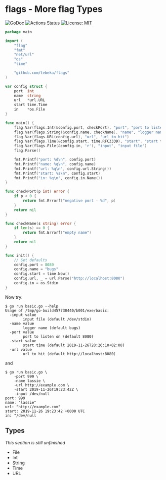# flags - More flag Types

[![GoDoc](https://godoc.org/github.com/tebeka/flags?status.svg)](https://godoc.org/github.com/tebeka/flags)
[![Actions Status](https://github.com/tebeka/flags/workflows/Test/badge.svg)](https://github.com/tebeka/flags/actions)
[![License: MIT](https://img.shields.io/badge/License-MIT-yellow.svg)](https://opensource.org/licenses/MIT)


```go
package main

import (
	"flag"
	"fmt"
	"net/url"
	"os"
	"time"

	"github.com/tebeka/flags"
)

var config struct {
	port  int
	name  string
	url   *url.URL
	start time.Time
	in    *os.File
}

func main() {
	flag.Var(flags.Int(&config.port, checkPort), "port", "port to listen on")
	flag.Var(flags.String(&config.name, checkName), "name", "logger name")
	flag.Var(flags.URL(config.url), "url", "url to hit")
	flag.Var(flags.Time(&config.start, time.RFC3339), "start", "start time")
	flag.Var(flags.File(&config.in, 'r'), "input", "input file")
	flag.Parse()

	fmt.Printf("port: %d\n", config.port)
	fmt.Printf("name: %q\n", config.name)
	fmt.Printf("url: %q\n", config.url.String())
	fmt.Printf("start: %s\n", config.start)
	fmt.Printf("in: %q\n", config.in.Name())
}

func checkPort(p int) error {
	if p < 0 {
		return fmt.Errorf("negative port - %d", p)
	}
	return nil
}

func checkName(s string) error {
	if len(s) == 0 {
		return fmt.Errorf("empty name")
	}
	return nil
}

func init() {
    // Set defaults
    config.port = 8080
    config.name = "bugs"
    config.start = time.Now()
    config.url, _ = url.Parse("http://localhost:8080")
    config.in = os.Stdin
}
```

Now try:

```
$ go run basic.go --help
Usage of /tmp/go-build457730440/b001/exe/basic:
  -input value
    	input file (default /dev/stdin)
  -name value
    	logger name (default bugs)
  -port value
    	port to listen on (default 8080)
  -start value
    	start time (default 2019-11-26T20:26:10+02:00)
  -url value
    	url to hit (default http://localhost:8080)
```

and

```
$ go run basic.go \
    -port 999 \
    -name lassie \
    -url http://example.com \
    -start 2019-11-26T19:23:42Z \
    -input /dev/null
port: 999
name: "lassie"
url: "http://example.com"
start: 2019-11-26 19:23:42 +0000 UTC
in: "/dev/null
```


## Types

*This section is still unfinished*

- File
- Int 
- String
- Time
- URL
